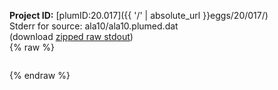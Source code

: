 **Project ID:** [plumID:20.017]({{ '/' | absolute_url }}eggs/20/017/)  
Stderr for source:  ala10/ala10.plumed.dat   
(download [zipped raw stdout](ala10.plumed.dat.plumed_master.stdout.txt.zip))  
{% raw %}
<pre>
</pre>
{% endraw %}
